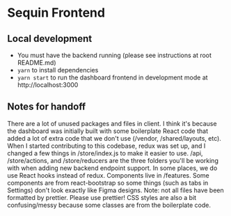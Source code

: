 # Sequin Frontend

## Local development

- You must have the backend running (please see instructions at root README.md)
- `yarn` to install dependencies
- `yarn start` to run the dashboard frontend in development mode at
  http://localhost:3000

## Notes for handoff

There are a lot of unused packages and files in client. I think it's because the
dashboard was initially built with some boilerplate React code that added a lot
of extra code that we don't use (/vendor, /shared/layouts, etc). When I started
contributing to this codebase, redux was set up, and I changed a few things in
/store/index.js to make it easier to use. /api, /store/actions, and
/store/reducers are the three folders you'll be working with when adding new
backend endpoint support. In some places, we do use React hooks instead of
redux. Components live in /features. Some components are from react-bootstrap so
some things (such as tabs in Settings) don't look exactly like Figma designs.
Note: not all files have been formatted by prettier. Please use prettier! CSS
styles are also a bit confusing/messy because some classes are from the
boilerplate code.
